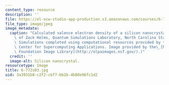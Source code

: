 ```yaml
---
content_type: resource
description: ''
file: https://ol-ocw-studio-app-production.s3.amazonaws.com/courses/6-772-compound-semiconductor-devices-spring-2003/3a3931b8c2f2cbf7bb2b4b80e96fc1d2_6-772s03.jpg
file_type: image/jpeg
image_metadata:
  caption: "Calculated valence electron density of a silicon nanocrystal. (Image courtesy\
    \ of Zack Helms, Quantum Simulations Laboratory, North Carolina State University.\
    \ Simulations completed using computational resources provided by the National\
    \ Center for Supercomputing Applications. Image provided by the\_[National Science\
    \ Foundation Image Library](http://olpaimages.nsf.gov/).)"
  credit: ''
  image-alt: Silicon nanocrystal.
resourcetype: Image
title: 6-772s03.jpg
uid: 3a3931b8-c2f2-cbf7-bb2b-4b80e96fc1d2
---
```

